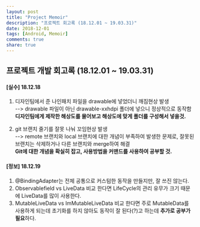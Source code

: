 ```yaml
---
layout: post
title: "Project Memoir"
description: "프로젝트 회고록 (18.12.01 ~ 19.03.31)"
date: 2018-12-01
tags: [Android, Memoir]
comments: true
share: true
---
```


## 프로젝트 개발 회고록 (18.12.01 ~ 19.03.31)

#### [실수] 18.12.18
1. 디자인팀에서 준 나인패치 파일을 drawable에 넣었더니 깨짐현상 발생  
--> drawable 파일이 아닌 drawable-xxhdpi 폴더에 넣으니 정상적으로 동작함  
**디자인팀에게 제작한 해상도를 물어보고 해상도에 맞게 폴더를 구성해서 넣을것.**   

2. git 브랜치 줄기를 잘못 나눠 꼬임현상 발생  
--> remote 브랜치와 local 브랜치에 대한 개념이 부족하여 발생한 문제로, 잘못된 브랜치는 삭제하거나 다른 브랜치와 merge하여 해결  
**Git에 대한 개념을 확실히 잡고, 사용방법을 커맨드를 사용하여 공부할 것.**  

#### [정보] 18.12.19
1. @BindingAdapter는 전체 공통으로 커스텀한 동작을 만들지만, 잘 쓰진 않는다.
2. Observablefield vs LiveData 비교 한다면 LifeCycle의 관리 유무가 크기 때문에 LiveData를 많이 사용한다.
3. MutableLiveData vs ImMutableLiveData 비교 한다면 주로 MutableData를 사용하게 되는데 초기화를 하지 않아도 동작이 잘 된다(?)고 하는데 **추가로 공부가 필요**하다. 

  
